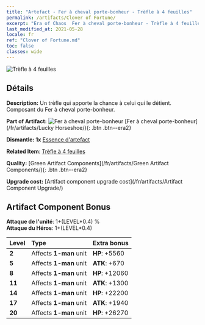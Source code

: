 ```yaml
---
title: "Artefact - Fer à cheval porte-bonheur - Trèfle à 4 feuilles"
permalink: /artifacts/Clover of Fortune/
excerpt: "Era of Chaos  Fer à cheval porte-bonheur - Trèfle à 4 feuilles. Un trèfle qui apporte la chance à celui qui le détient. Composant du Fer à cheval porte-bonheur."
last_modified_at: 2021-05-28
locale: fr
ref: "Clover of Fortune.md"
toc: false
classes: wide
---
```


 ![Trèfle à 4 feuilles](/images/t/artifact_40121.png)



## Détails

 **Description:** Un trèfle qui apporte la chance à celui qui le détient. Composant du Fer à cheval porte-bonheur.

 **Part of Artifact:** ![Fer à cheval porte-bonheur](/images/t/icon_artifact_12.png) [Fer à cheval porte-bonheur](/fr/artifacts/Lucky Horseshoe/){: .btn .btn--era2}

 **Dismantle: 1x** [Essence d'artefact](/ItemsFR/con_905/)

 **Related Item**: [Trèfle à 4 feuilles](/ItemsFR/art_109/)

 **Quality:** [Green Artifact Components](/fr/artifacts/Green Artifact Components/){: .btn .btn--era2}

 **Upgrade cost:** [Artifact component upgrade cost](/fr/artifacts/Artifact Component Upgrade/)

## Artifact Component Bonus

  **Attaque de l'unité**: 1+(LEVEL\*0.4) %<br/>**Attaque du Héros**: 1+(LEVEL\*0.4)

  |  Level  | Type |    Extra bonus  | 
  |:--------|:-----|:----------------| 
  | **2** | Affects **1-man** unit | **HP**: +5560 | 
  | **5** | Affects **1-man** unit | **ATK**: +670 | 
  | **8** | Affects **1-man** unit | **HP**: +12060 | 
  | **11** | Affects **1-man** unit | **ATK**: +1300 | 
  | **14** | Affects **1-man** unit | **HP**: +22200 | 
  | **17** | Affects **1-man** unit | **ATK**: +1940 | 
  | **20** | Affects **1-man** unit | **HP**: +26270 | 

